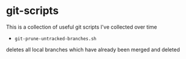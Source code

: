 # git-scripts
This is a collection of useful git scripts I've collected over time

* `git-prune-untracked-branches.sh`

deletes all local branches which have already been merged and deleted 
